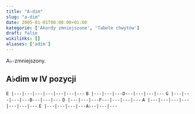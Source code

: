 ```yaml
---
title: "A♭dim"
slug: "a-dim"
date: 2005-01-01T00:00:00+01:00
kategorie: ['Akordy zmniejszone', 'Tabele chwytów']
draft: false
wikilinks: []
aliases: ['adim']
---
```

A♭-zmniejszony.

## A♭dim w IV pozycji

`E |---|---|---|---|---|---|---`
`B |---|---|---D---|---|---|---`
`G |---|---|---|---B---|---|---`
`D |---|---|---F---|---|---|---`
`A |---|---|---|---|---|---|---`
`E |---|---|---|---A♭--|---|---`


